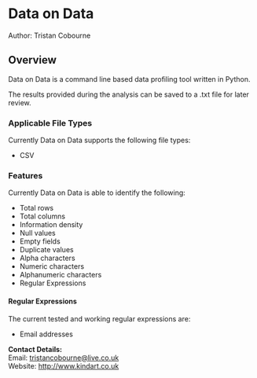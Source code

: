 # Data on Data

Author: Tristan Cobourne  

## Overview
Data on Data is a command line based data profiling tool written in Python.    
  
The results provided during the analysis can be saved to a .txt file for later review.

### Applicable File Types
Currently Data on Data supports the following file types:

* CSV

### Features
Currently Data on Data is able to identify the following:  

* Total rows
* Total columns
* Information density
* Null values
* Empty fields
* Duplicate values
* Alpha characters
* Numeric characters
* Alphanumeric characters
* Regular Expressions

#### Regular Expressions
The current tested and working regular expressions are:  

* Email addresses



**Contact Details:**  
Email: tristancobourne@live.co.uk  
Website: http://www.kindart.co.uk

